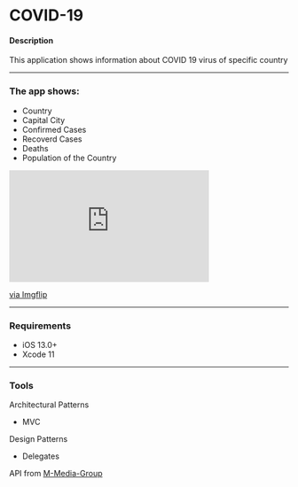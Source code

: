 # COVID-19

#### Description
This application shows information about COVID 19 virus of specific country

---

### The app shows:
- Country
- Capital City
- Confirmed Cases
- Recoverd Cases
- Deaths
- Population of the Country

<div style="width:360px;max-width:100%;"><div style="height:0;padding-bottom:56.11%;position:relative;"><iframe width="360" height="202" style="position:absolute;top:0;left:0;width:100%;height:100%;" frameBorder="0" src="https://imgflip.com/embed/5f7iqj"></iframe></div><p><a href="https://imgflip.com/gif/5f7iqj">via Imgflip</a></p></div>

---
### Requirements
- iOS 13.0+
- Xcode 11
---
### Tools
Architectural Patterns
- MVC

Design Patterns
- Delegates

API from [M-Media-Group](https://github.com/M-Media-Group/Covid-19-API)




